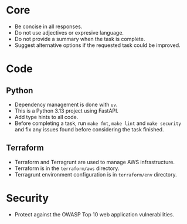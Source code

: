 # Core
- Be concise in all responses.
- Do not use adjectives or expresive language.
- Do not provide a summary when the task is complete.
- Suggest alternative options if the requested task could be improved.

# Code
## Python
- Dependency management is done with `uv`.
- This is a Python 3.13 project using FastAPI.
- Add type hints to all code.
- Before completing a task, run `make fmt`, `make lint` and `make security` and fix any issues found before considering the task finished.

## Terraform
- Terraform and Terragrunt are used to manage AWS infrastructure.
- Terraform is in the `terraform/aws` directory.
- Terragrunt environment configuration is in `terraform/env` directory.

# Security
- Protect against the OWASP Top 10 web application vulnerabilities.